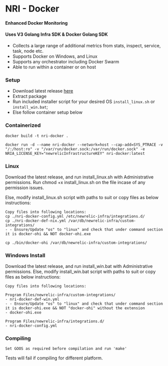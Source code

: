 # NRI - Docker

#### Enhanced Docker Monitoring
#### Uses V3 Golang Infra SDK & Docker Golang SDK

- Collects a large range of additional metrics from stats, inspect, service, task, node etc.
- Supports Docker on Windows, and Linux
- Supports any orchestrator including Docker Swarm
- Able to run within a container or on host

<!-- <img src="./images/ss1.png" alt="ss1"> -->

### Setup
- Download latest release [here](https://source.datanerd.us/FIT/nri-docker/releases/)
- Extract package
- Run included installer script for your desired OS `install_linux.sh` or `install_win.bat`;
- Else follow container setup below

### Containerized
```
docker build -t nri-docker .

docker run -d --name nri-docker --network=host --cap-add=SYS_PTRACE -v "/:/host:ro" -v "/var/run/docker.sock:/var/run/docker.sock" -e NRIA_LICENSE_KEY="newrelicInfrastructureKEY" nri-docker:latest

```

### Linux

Download the latest release, and run install_linux.sh with Administrative permissions.
Run chmod +x install_linux.sh on the file incase of any permission issues.

Else, modify install_linux.sh script with paths to suit or copy files as below instructions:

```
Copy files into following locations:
cp ./nri-docker-config.yml /etc/newrelic-infra/integrations.d/
cp ./nri-docker-def-nix.yml /var/db/newrelic-infra/custom-integrations/
- - Ensure/Update "os" to "linux" and check that under command section it is docker-ohi && NOT docker-ohi.exe

cp ./bin/docker-ohi /var/db/newrelic-infra/custom-integrations/
```

### Windows Install

Download the latest release, and run install_win.bat with Administrative permissions.
Else, modify install_win.bat script with paths to suit or copy files as below instructions:

```
Copy files into following locations:

Program Files/newrelic-infra/custom-integrations/
- nri-docker-def-win.yml 
- - Ensure/Update "os" to "linux" and check that under command section it is docker-ohi.exe && NOT "docker-ohi" without the extension
- docker-ohi.exe

Program Files/newrelic-infra/integrations.d/
- nri-docker-config.yml
```

### Compiling
```
Set GOOS as required before compilation and run 'make'
```
Tests will fail if compiling for different platform.
